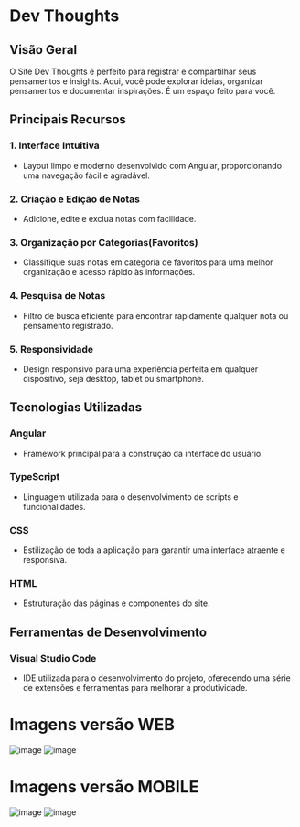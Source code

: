 # Dev Thoughts

## Visão Geral

O Site Dev Thoughts é perfeito para registrar e compartilhar seus pensamentos e insights. Aqui, você pode explorar ideias, organizar pensamentos e documentar inspirações. É um espaço feito para você.

## Principais Recursos
### 1. Interface Intuitiva
- Layout limpo e moderno desenvolvido com Angular, proporcionando uma navegação fácil e agradável.

### 2. Criação e Edição de Notas
- Adicione, edite e exclua notas com facilidade.

### 3. Organização por Categorias(Favoritos)
- Classifique suas notas em categoria de favoritos para uma melhor organização e acesso rápido às informações.

### 4. Pesquisa de Notas
- Filtro de busca eficiente para encontrar rapidamente qualquer nota ou pensamento registrado.

### 5. Responsividade
- Design responsivo para uma experiência perfeita em qualquer dispositivo, seja desktop, tablet ou smartphone.

## Tecnologias Utilizadas
### Angular
- Framework principal para a construção da interface do usuário.

### TypeScript
- Linguagem utilizada para o desenvolvimento de scripts e funcionalidades.

### CSS
- Estilização de toda a aplicação para garantir uma interface atraente e responsiva.

### HTML
- Estruturação das páginas e componentes do site.

## Ferramentas de Desenvolvimento
### Visual Studio Code
- IDE utilizada para o desenvolvimento do projeto, oferecendo uma série de extensões e ferramentas para melhorar a produtividade.

# Imagens versão WEB
![image](https://github.com/eduardoaalmeidaa/DevThoughts/assets/89856553/09375204-52b9-4733-b8f8-882132637628)
![image](https://github.com/eduardoaalmeidaa/DevThoughts/assets/89856553/76187c10-185f-41ca-9e95-7ce387090098)

# Imagens versão MOBILE
![image](https://github.com/eduardoaalmeidaa/DevThoughts/assets/89856553/fd2969c9-d592-4a53-8a5c-b6270badf92f)
![image](https://github.com/eduardoaalmeidaa/DevThoughts/assets/89856553/576ce52e-994e-4ff5-80b5-b1ff5799b927)







